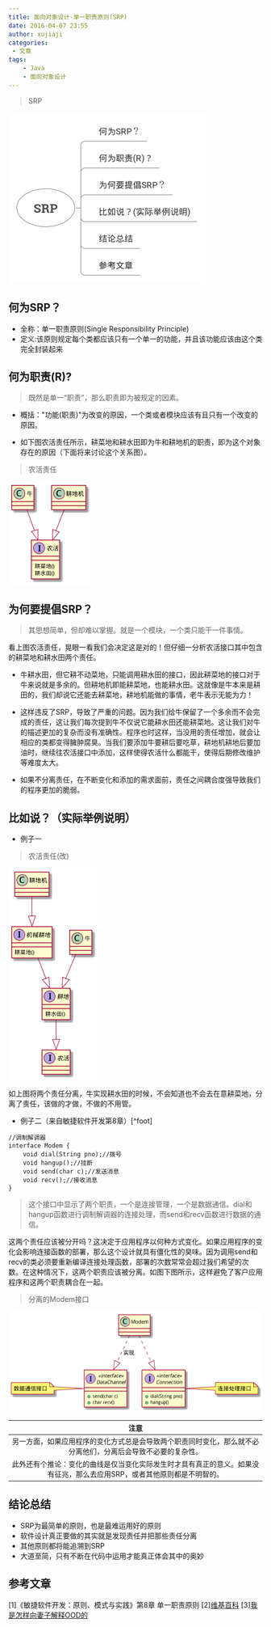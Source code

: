 ```yaml
---
title: 面向对象设计-单一职责原则(SRP)
date: 2016-04-07 23:55
author: xujiaji
categories:
 - 文章
tags:
    - Java
    - 面向对象设计
---
```


>SRP

![SRP.png](image/ood/srp.png)
## 何为SRP？
- 全称：单一职责原则(Single Responsibility Principle)
- 定义:该原则规定每个类都应该只有一个单一的功能，并且该功能应该由这个类完全封装起来

## 何为职责(R)?
>既然是单一“职责”，那么职责即为被规定的因素。

- 概括："功能(职责)"为改变的原因，一个类或者模块应该有且只有一个改变的原因。

- 如下图农活责任所示，耕菜地和耕水田即为牛和耕地机的职责，即为这个对象存在的原因（下面将来讨论这个关系图）。

>农活责任

![农活责任](image/ood/srp-nong-huo.png)

## 为何要提倡SRP？
> 其思想简单，但却难以掌握。就是一个模块，一个类只能干一件事情。

看上图农活责任，晃眼一看我们会决定这是对的！但仔细一分析农活接口其中包含的耕菜地和耕水田两个责任。

- 牛耕水田，但它耕不动菜地，只能调用耕水田的接口，因此耕菜地的接口对于牛来说就是多余的。但耕地机即能耕菜地，也能耕水田。这就像是牛本来是耕田的，我们却说它还能去耕菜地，耕地机能做的事情，老牛表示无能为力！

- 这样违反了SRP，导致了严重的问题。因为我们给牛保留了一个多余而不会完成的责任，这让我们每次提到牛不仅说它能耕水田还能耕菜地。这让我们对牛的描述更加的复杂而没有准确性。程序也时这样，当没用的责任增加，就会让相应的类都变得臃肿腐臭。当我们要添加牛要耕后要吃草，耕地机耕地后要加油时，继续往农活接口中添加，这样使得农活什么都能干，使得后期修改维护等难度太大。
- 如果不分离责任，在不断变化和添加的需求面前，责任之间耦合度强导致我们的程序更加的脆弱。
## 比如说？（实际举例说明）
- 例子一
>农活责任(改)

![农活责任(改).png](image/ood/srp-nong-huo-gai.png)

如上图将两个责任分离，牛实现耕水田的时候，不会知道也不会去在意耕菜地，分离了责任，该做的才做，不做的不用管。

- 例子二（来自敏捷软件开发第8章）[^foot]
```
//调制解调器
interface Modem {
    void dial(String pno);//拨号
    void hangup();//挂断
    void send(char c);//发送消息
    void recv();//接收消息
}
```
>这个接口中显示了两个职责，一个是连接管理，一个是数据通信。dial和hangup函数进行调制解调器的连接处理，而send和recv函数进行数据的通信。

这两个责任应该被分开吗？这决定于应用程序以何种方式变化。如果应用程序的变化会影响连接函数的部署，那么这个设计就具有僵化性的臭味。因为调用send和recv的类必须要重新编译连接处理函数，部署的次数常常会超过我们希望的次数。在这种情况下，这两个职责应该被分离。如图下图所示，这样避免了客户应用程序和这两个职责耦合在一起。
> 分离的Modem接口

![分离的Modem接口](image/ood/srp-fen-li.png)

|注意|
|:-:|
|另一方面，如果应用程序的变化方式总是会导致两个职责同时变化，那么就不必分离他们，分离后会导致不必要的复杂性。|
|此外还有个推论：变化的曲线是仅当变化实际发生时才具有真正的意义。如果没有征兆，那么去应用SRP，或者其他原则都是不明智的。|

## 结论总结
- SRP为最简单的原则，也是最难运用好的原则
- 软件设计真正要做的其实就是发现责任并把那些责任分离
- 其他原则都将能追溯到SRP
- 大道至简，只有不断在代码中运用才能真正体会其中的奥妙


## 参考文章
[1]《敏捷软件开发：原则、模式与实践》第8章 单一职责原则
[2][维基百科](https://zh.wikipedia.org/wiki/%E5%8D%95%E4%B8%80%E5%8A%9F%E8%83%BD%E5%8E%9F%E5%88%99)
[3][我是怎样向妻子解释OOD的](http://www.oschina.net/translate/how-i-explained-ood-to-my-wife?lang=chs&page=1#)
